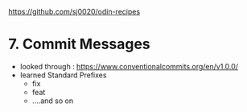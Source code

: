 https://github.com/sj0020/odin-recipes

# 7. Commit Messages

- looked through : https://www.conventionalcommits.org/en/v1.0.0/
- learned Standard Prefixes
  - fix
  - feat 
  - ....and so on

